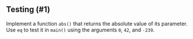## Testing (#1)

Implement a function `abs()` that returns the absolute value of its parameter.
Use `eq` to test it in `main()` using the arguments `0`, `42`, and `-239`.